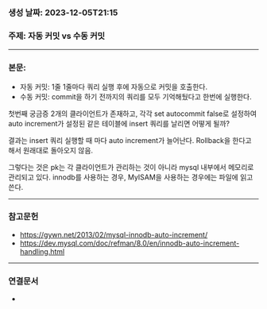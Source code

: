 ### 생성 날짜: 2023-12-05T21:15
### 주제: 자동 커밋 vs 수동 커밋
---
### 본문:

- 자동 커밋: 1줄 1줄마다 쿼리 실행 후에 자동으로 커밋을 호출한다.
- 수동 커밋: commit을 하기 전까지의 쿼리를 모두 기억해뒀다고 한번에 실행한다.

첫번째 궁금증 2개의 클라이언트가 존재하고, 각각 set autocommit false로 설정하여 auto increment가 설정된 같은 테이블에 insert 쿼리를 날리면 어떻게 될까?

결과는 insert 쿼리 실행할 때 마다 auto increment가 늘어난다. Rollback을 한다고 해서 원래대로 돌아오지 않음.

그렇다는 것은 pk는 각 클라이언트가 관리하는 것이 아니라 mysql 내부에서 메모리로 관리되고 있다.
innodb를 사용하는 경우, MyISAM을 사용하는 경우에는 파일에 읽고 쓴다.

---
### 참고문헌
- https://gywn.net/2013/02/mysql-innodb-auto-increment/
- https://dev.mysql.com/doc/refman/8.0/en/innodb-auto-increment-handling.html
---
### 연결문서
- 

